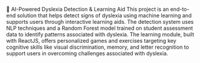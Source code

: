 🧠 AI-Powered Dyslexia Detection & Learning Aid
This project is an end-to-end solution that helps detect signs of dyslexia using machine learning and supports users through interactive learning aids. The detection system uses NLP techniques and a Random Forest model trained on student assessment data to identify patterns associated with dyslexia. The learning module, built with ReactJS, offers personalized games and exercises targeting key cognitive skills like visual discrimination, memory, and letter recognition to support users in overcoming challenges associated with dyslexia.
